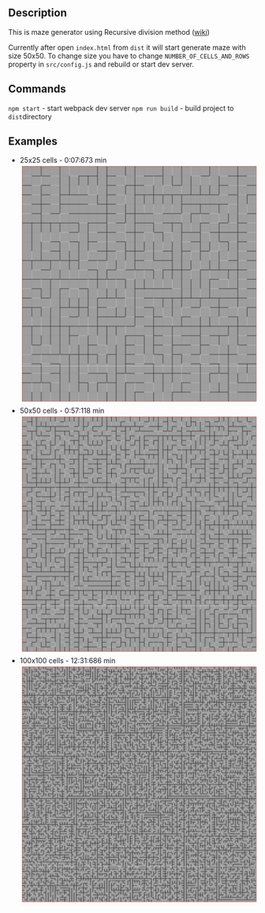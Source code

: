 ## Description

This is maze generator using Recursive division method ([wiki](https://en.wikipedia.org/wiki/Maze_generation_algorithm))

Currently after open `index.html` from `dist` it will start generate maze with size 50x50. 
To change size you have to change `NUMBER_OF_CELLS_AND_ROWS` property in `src/config.js` and rebuild or start dev server.

## Commands

`npm start` - start webpack dev server
`npm run build` - build project to `dist`directory

## Examples

- 25x25 cells - 0:07:673 min
![alt text](readme_assets/maze-25x25.png "25x25-7673")
- 50x50 cells - 0:57:118 min
![alt text](readme_assets/maze-50x50.png "50x50-57118ms")
- 100x100 cells - 12:31:686 min
![alt text](readme_assets/maze-100x100.png "100x100-751686ms")
